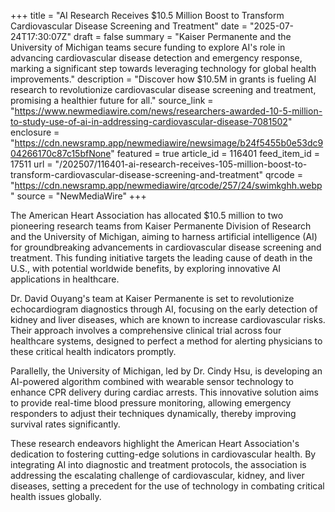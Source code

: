 +++
title = "AI Research Receives $10.5 Million Boost to Transform Cardiovascular Disease Screening and Treatment"
date = "2025-07-24T17:30:07Z"
draft = false
summary = "Kaiser Permanente and the University of Michigan teams secure funding to explore AI's role in advancing cardiovascular disease detection and emergency response, marking a significant step towards leveraging technology for global health improvements."
description = "Discover how $10.5M in grants is fueling AI research to revolutionize cardiovascular disease screening and treatment, promising a healthier future for all."
source_link = "https://www.newmediawire.com/news/researchers-awarded-10-5-million-to-study-use-of-ai-in-addressing-cardiovascular-disease-7081502"
enclosure = "https://cdn.newsramp.app/newmediawire/newsimage/b24f5455b0e53dc904266170c87c15bfNone"
featured = true
article_id = 116401
feed_item_id = 17511
url = "/202507/116401-ai-research-receives-105-million-boost-to-transform-cardiovascular-disease-screening-and-treatment"
qrcode = "https://cdn.newsramp.app/newmediawire/qrcode/257/24/swimkghh.webp"
source = "NewMediaWire"
+++

<p>The American Heart Association has allocated $10.5 million to two pioneering research teams from Kaiser Permanente Division of Research and the University of Michigan, aiming to harness artificial intelligence (AI) for groundbreaking advancements in cardiovascular disease screening and treatment. This funding initiative targets the leading cause of death in the U.S., with potential worldwide benefits, by exploring innovative AI applications in healthcare.</p><p>Dr. David Ouyang's team at Kaiser Permanente is set to revolutionize echocardiogram diagnostics through AI, focusing on the early detection of kidney and liver diseases, which are known to increase cardiovascular risks. Their approach involves a comprehensive clinical trial across four healthcare systems, designed to perfect a method for alerting physicians to these critical health indicators promptly.</p><p>Parallelly, the University of Michigan, led by Dr. Cindy Hsu, is developing an AI-powered algorithm combined with wearable sensor technology to enhance CPR delivery during cardiac arrests. This innovative solution aims to provide real-time blood pressure monitoring, allowing emergency responders to adjust their techniques dynamically, thereby improving survival rates significantly.</p><p>These research endeavors highlight the American Heart Association's dedication to fostering cutting-edge solutions in cardiovascular health. By integrating AI into diagnostic and treatment protocols, the association is addressing the escalating challenge of cardiovascular, kidney, and liver diseases, setting a precedent for the use of technology in combating critical health issues globally.</p>